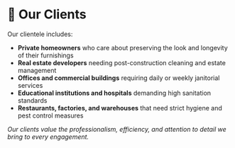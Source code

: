 # 🤝 Our Clients

Our clientele includes:
- **Private homeowners** who care about preserving the look and longevity of their furnishings
- **Real estate developers** needing post-construction cleaning and estate management
- **Offices and commercial buildings** requiring daily or weekly janitorial services
- **Educational institutions and hospitals** demanding high sanitation standards
- **Restaurants, factories, and warehouses** that need strict hygiene and pest control measures

_Our clients value the professionalism, efficiency, and attention to detail we bring to every engagement._
